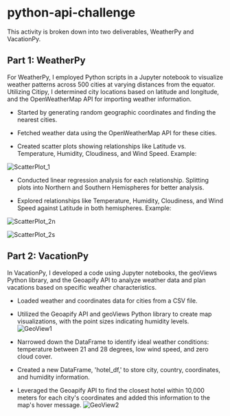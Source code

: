 # python-api-challenge

This activity is broken down into two deliverables, WeatherPy and VacationPy.

## Part 1: WeatherPy

For WeatherPy, I employed Python scripts in a Jupyter notebook to visualize weather patterns across 500 cities at varying distances from the equator. Utilizing Citipy, I determined city locations based on latitude and longitude, and the OpenWeatherMap API for importing weather information.

-    Started by generating random geographic coordinates and finding the nearest cities.

-    Fetched weather data using the OpenWeatherMap API for these cities.

-    Created scatter plots showing relationships like Latitude vs. Temperature, Humidity, Cloudiness, and Wind Speed. Example:

![ScatterPlot_1](https://github.com/MarcoN16/python-api-challenge/assets/150491559/e37540d3-6c38-42a0-a32c-8b40f04af8f4)

-    Conducted linear regression analysis for each relationship. Splitting plots into Northern and Southern Hemispheres for better analysis.

-    Explored relationships like Temperature, Humidity, Cloudiness, and Wind Speed against Latitude in both hemispheres. Example:

![ScatterPlot_2n](https://github.com/MarcoN16/python-api-challenge/assets/150491559/58ca68db-2716-4539-ac56-9d1280717b77)


![ScatterPlot_2s](https://github.com/MarcoN16/python-api-challenge/assets/150491559/831540c2-1047-4740-b037-528c7eee470b)


## Part 2: VacationPy

In VacationPy, I developed a code using Jupyter notebooks, the geoViews Python library, and the Geoapify API to analyze weather data and plan vacations based on specific weather characteristics.

-    Loaded weather and coordinates data for cities from a CSV file.

-    Utilized the Geoapify API and geoViews Python library to create map visualizations, with the point sizes indicating humidity levels.
![GeoView1](https://github.com/MarcoN16/python-api-challenge/assets/150491559/8e188692-e135-4441-9e60-dc694ee2218b)


-    Narrowed down the DataFrame to identify ideal weather conditions: temperature between 21 and 28 degrees, low wind speed, and zero cloud cover.

-    Created a new DataFrame, 'hotel_df,' to store city, country, coordinates, and humidity information.

-    Leveraged the Geoapify API to find the closest hotel within 10,000 meters for each city's coordinates and added this information to the map's hover message.
![GeoView2](https://github.com/MarcoN16/python-api-challenge/assets/150491559/53db4fc9-49d1-44ea-a1ea-7d246c63e928)



